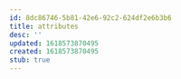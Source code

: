 ```yaml
---
id: 8dc86746-5b81-42e6-92c2-624df2e6b3b6
title: attributes
desc: ''
updated: 1618573870495
created: 1618573870495
stub: true
---
```


